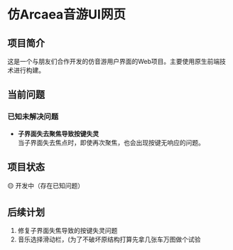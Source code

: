 # 仿Arcaea音游UI网页
## 项目简介
这是一个与朋友们合作开发的仿音游用户界面的Web项目。主要使用原生前端技术进行构建。

## 当前问题
### 已知未解决问题
- **子界面失去聚焦导致按键失灵**  
  当子界面失去焦点时，即使再次聚焦，也会出现按键无响应的问题。

## 项目状态
🟡 开发中（存在已知问题）

## 后续计划
1. 修复子界面失焦导致的按键失灵问题
2. 音乐选择滑动栏，(为了不破坏原结构打算先拿几张车万图做个试验

